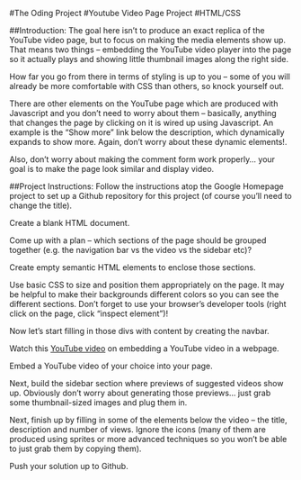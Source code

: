 #The Oding Project
#Youtube Video Page Project
#HTML/CSS

##Introduction:
The goal here isn’t to produce an exact replica of the YouTube video page, but to focus on making the media elements show up. That means two things – embedding the YouTube video player into the page so it actually plays and showing little thumbnail images along the right side.

How far you go from there in terms of styling is up to you – some of you will already be more comfortable with CSS than others, so knock yourself out.

There are other elements on the YouTube page which are produced with Javascript and you don’t need to worry about them – basically, anything that changes the page by clicking on it is wired up using Javascript. An example is the “Show more” link below the description, which dynamically expands to show more. Again, don’t worry about these dynamic elements!.

Also, don’t worry about making the comment form work properly… your goal is to make the page look similar and display video.

##Project Instructions:
Follow the instructions atop the Google Homepage project to set up a Github repository for this project (of course you’ll need to change the title).

Create a blank HTML document.

Come up with a plan – which sections of the page should be grouped together (e.g. the navigation bar vs the video vs the sidebar etc)?

Create empty semantic HTML elements to enclose those sections.

Use basic CSS to size and position them appropriately on the page. It may be helpful to make their backgrounds different colors so you can see the different sections. Don’t forget to use your browser’s developer tools (right click on the page, click “inspect element”)!

Now let’s start filling in those divs with content by creating the navbar.

Watch this [YouTube video](https://www.youtube.com/watch?v=ZnuwB35GYMY) on embedding a YouTube video in a webpage.

Embed a YouTube video of your choice into your page.

Next, build the sidebar section where previews of suggested videos show up. Obviously don’t worry about generating those previews… just grab some thumbnail-sized images and plug them in.

Next, finish up by filling in some of the elements below the video – the title, description and number of views. Ignore the icons (many of them are produced using sprites or more advanced techniques so you won’t be able to just grab them by copying them).

Push your solution up to Github.